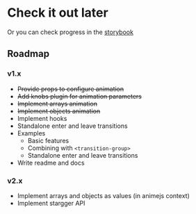 # Check it out later

Or you can check progress in the [storybook](https://denisinvader.github.io/vuenime/)

## Roadmap

### v1.x

- ~~Provide props to configure animation~~
- ~~Add knobs plugin for animation parameters~~
- ~~Implement arrays animation~~
- ~~Implement objects animation~~
- Implement hooks
- Standalone enter and leave transitions
- Examples
    - Basic features
    - Combining with `<transition-group>`
    - Standalone enter and leave transitions
- Write readme and docs

### v2.x

- Implement arrays and objects as values (in animejs context)
- Implement stargger API
